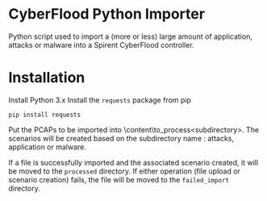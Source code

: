 # CyberFlood Python Importer
Python script used to import a (more or less) large amount of application, attacks or malware into a Spirent CyberFlood controller.

# Installation
Install Python 3.x
Install the `requests` package from pip

  `pip install requests`
  
 Put the PCAPs to be imported into \content\to_process\<subdirectory>. The scenarios will be created based on the subdirectory name : attacks, application or malware.
 
 If a file is successfully imported and the associated scenario created, it will be moved to the `processed` directory. If either operation (file upload or scenario creation) fails, the file will be moved to the `failed_import` directory.
